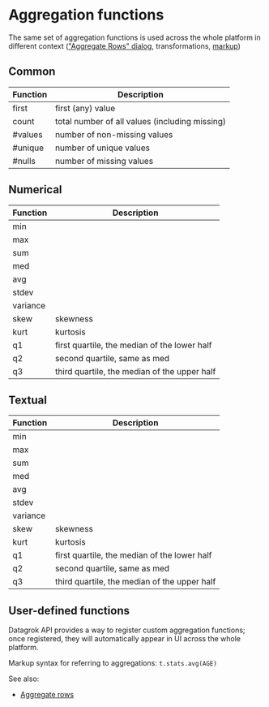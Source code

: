 <!-- TITLE: Aggregation functions -->
<!-- SUBTITLE: -->

# Aggregation functions

The same set of aggregation functions is used across the whole platform in different context
(["Aggregate Rows" dialog](aggregate-rows.md), transformations, [markup](../datagrok/markup.md))

## Common

| Function | Description                                    |
|----------|------------------------------------------------|
| first    | first (any) value                              |
| count    | total number of all values (including missing) |
| #values  | number of non-missing values                   |
| #unique  | number of unique values                        |
| #nulls   | number of missing values                       |

## Numerical

| Function | Description                                  |
|----------|----------------------------------------------|
| min      |                                              |
| max      |                                              |
| sum      |                                              |
| med      |                                              |
| avg      |                                              |
| stdev    |                                              |
| variance |                                              |
| skew     | skewness                                     |
| kurt     | kurtosis                                     |
| q1       | first quartile, the median of the lower half |
| q2       | second quartile, same as med                 |
| q3       | third quartile, the median of the upper half |

## Textual

| Function | Description                                  |
|----------|----------------------------------------------|
| min      |                                              |
| max      |                                              |
| sum      |                                              |
| med      |                                              |
| avg      |                                              |
| stdev    |                                              |
| variance |                                              |
| skew     | skewness                                     |
| kurt     | kurtosis                                     |
| q1       | first quartile, the median of the lower half |
| q2       | second quartile, same as med                 |
| q3       | third quartile, the median of the upper half |

## User-defined functions

Datagrok API provides a way to register custom aggregation functions; once registered, they will automatically appear in
UI across the whole platform.

Markup syntax for referring to aggregations: `t.stats.avg(AGE)`

See also:

* [Aggregate rows](aggregate-rows.md)
